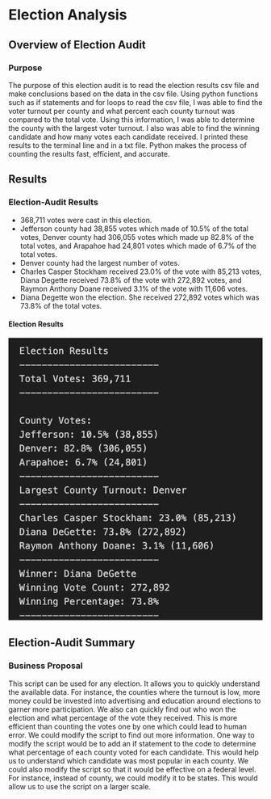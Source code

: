 # Election Analysis

## Overview of Election Audit

### Purpose
The purpose of this election audit is to read the election results csv file and make conclusions based on the data in the csv file. Using python functions such as if statements and for loops to read the csv file, I was able to find the voter turnout per county and what percent each county turnout was compared to the total vote. Using this information, I was able to determine the county with the largest voter turnout. I also was able to find the winning candidate and how many votes each candidate received. I printed these results to the terminal line and in a txt file. Python makes the process of counting the results fast, efficient, and accurate.

## Results

### Election-Audit Results
* 368,711 votes were cast in this election.
* Jefferson county had 38,855 votes which made of 10.5% of the total votes, Denver county had 306,055 votes which made up 82.8% of the total votes, and Arapahoe had 24,801 votes which made of 6.7% of the total votes.
* Denver county had the largest number of votes.
* Charles Casper Stockham received 23.0% of the vote with 85,213 votes, Diana Degette received 73.8% of the vote with 272,892 votes, and Raymon Anthony Doane received 3.1% of the vote with 11,606 votes.
* Diana Degette won the election. She received 272,892 votes which was 73.8% of the total votes.

#### Election Results
![Election Results](/Resources/election_results.png)


## Election-Audit Summary

### Business Proposal
This script can be used for any election. It allows you to quickly understand the available data. For instance, the counties where the turnout is low, more money could be invested into advertising and education around elections to garner more participation. We also can quickly find out who won the election and what percentage of the vote they received. This is more efficient than counting the votes one by one which could lead to human error. We could modify the script to find out more information. One way to modify the script would be to add an if statement to the code to determine what percentage of each county voted for each candidate. This would help us to understand which candidate was most popular in each county. We could also modify the script so that it would be effective on a federal level. For instance, instead of county, we could modify it to be states. This would allow us to use the script on a larger scale. 



